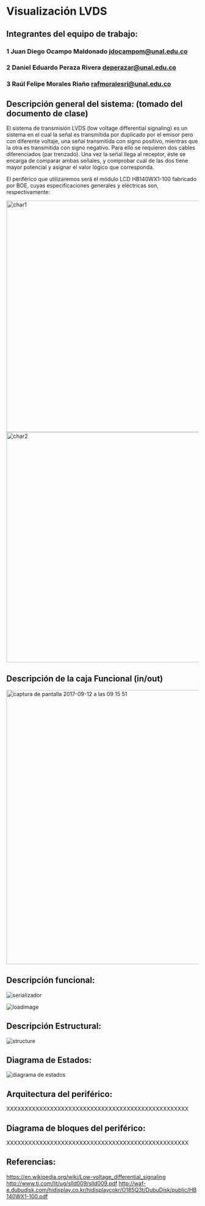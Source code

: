 # Visualización LVDS

## Integrantes del equipo de trabajo:

### 1 Juan Diego Ocampo Maldonado jdocampom@unal.edu.co

### 2 Daniel Eduardo Peraza Rivera deperazar@unal.edu.co

### 3 Raúl Felipe Morales Riaño rafmoralesri@unal.edu.co


## Descripción general del sistema: (tomado del documento de clase)

El sistema de transmisión LVDS (low voltage differential signaling) es un sistema en el cual la señal es transmitida por duplicado por el emisor pero con diferente voltaje, una señal transmitida con signo positivo, mientras que la otra es transmitida con signo negativo. Para ello se requieren dos cables diferenciados (par trenzado). Una vez la señal llega al receptor, éste se encarga de comparar ambas señales, y comprobar cuál de las dos tiene mayor potencial y asignar el valor lógico que corresponda. 

El periférico que utilizaremos será el módulo LCD HB140WX1-100 fabricado por BOE, cuyas especificaciones generales y eléctricas son, respectivamente:

<img width="605" alt="char1" src="https://user-images.githubusercontent.com/24497588/29882290-2e74afc4-8d72-11e7-8079-b6cfcb9ef6dc.png">

<img width="602" alt="char2" src="https://user-images.githubusercontent.com/24497588/29882289-2e65e7c8-8d72-11e7-91d9-59c25bac1744.png">

## Descripción de la caja Funcional  (in/out)

<img width="717" alt="captura de pantalla 2017-09-12 a las 09 15 51" src="https://user-images.githubusercontent.com/24497588/30330605-29effbd8-979b-11e7-9411-98e597466541.png">

## Descripción funcional:

![serializador](https://user-images.githubusercontent.com/24497588/30371217-7e0deda2-983f-11e7-8707-dae8d80d8b0b.png)

![loadimage](https://user-images.githubusercontent.com/24497588/30371247-984c78fa-983f-11e7-9301-2d7edebb2b50.png)

## Descripción Estructural:

![structure](https://user-images.githubusercontent.com/24497588/30371264-abbc0e1e-983f-11e7-8c1f-0c69a41d7e8c.png)

## Diagrama de Estados:

![diagrama de estados](https://user-images.githubusercontent.com/24497588/30560088-6b59721c-9c7c-11e7-9204-cdc60257bdd9.png)

## Arquitectura del periférico:

XXXXXXXXXXXXXXXXXXXXXXXXXXXXXXXXXXXXXXXXXXXXXXXXXX

## Diagrama de bloques del periférico:

XXXXXXXXXXXXXXXXXXXXXXXXXXXXXXXXXXXXXXXXXXXXXXXXXX

## Referencias:

https://en.wikipedia.org/wiki/Low-voltage_differential_signaling
http://www.ti.com/lit/ug/slld009/slld009.pdf
http://waf-e.dubudisk.com/hidisplay.co.kr/hidisplaycokr/O185Q3t/DubuDisk/public/HB140WX1-100.pdf

